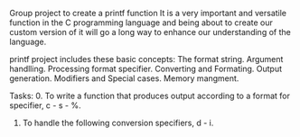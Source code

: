 Group project to create a printf function
It is a very important and versatile function in the C programming language and being about to create our custom version of it will go a long way to enhance our understanding of the language.

printf project includes these basic concepts:
The format string.
Argument handlling.
Processing format specifier.
Converting and Formating.
Output generation.
Modifiers and Special cases.
Memory mangment.

Tasks:
0. To write a function that produces output according to a format for specifier, c - s - %.
1. To handle the following conversion specifiers, d - i.
